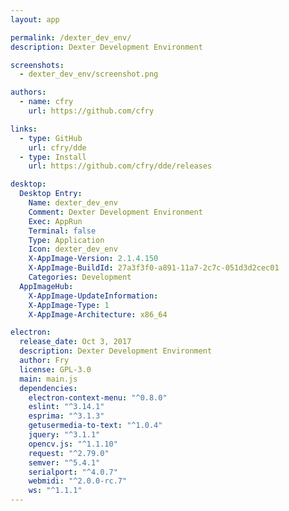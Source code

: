 ```yaml
---
layout: app

permalink: /dexter_dev_env/
description: Dexter Development Environment

screenshots:
  - dexter_dev_env/screenshot.png

authors:
  - name: cfry
    url: https://github.com/cfry

links:
  - type: GitHub
    url: cfry/dde
  - type: Install
    url: https://github.com/cfry/dde/releases

desktop:
  Desktop Entry:
    Name: dexter_dev_env
    Comment: Dexter Development Environment
    Exec: AppRun
    Terminal: false
    Type: Application
    Icon: dexter_dev_env
    X-AppImage-Version: 2.1.4.150
    X-AppImage-BuildId: 27a3f3f0-a891-11a7-2c7c-051d3d2cec01
    Categories: Development
  AppImageHub:
    X-AppImage-UpdateInformation: 
    X-AppImage-Type: 1
    X-AppImage-Architecture: x86_64

electron:
  release_date: Oct 3, 2017
  description: Dexter Development Environment
  author: Fry
  license: GPL-3.0
  main: main.js
  dependencies:
    electron-context-menu: "^0.8.0"
    eslint: "^3.14.1"
    esprima: "^3.1.3"
    getusermedia-to-text: "^1.0.4"
    jquery: "^3.1.1"
    opencv.js: "^1.1.10"
    request: "^2.79.0"
    semver: "^5.4.1"
    serialport: "^4.0.7"
    webmidi: "^2.0.0-rc.7"
    ws: "^1.1.1"
---
```

